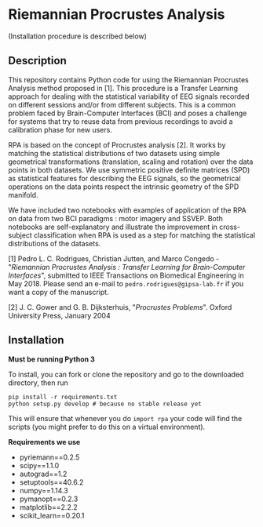 # Riemannian Procrustes Analysis

(Installation procedure is described below)

## Description

This repository contains Python code for using the Riemannian Procrustes Analysis method proposed in [1]. This procedure is a Transfer Learning approach for dealing with the statistical variability of EEG signals recorded on different sessions and/or from different subjects. This is a common problem faced by Brain-Computer Interfaces (BCI) and poses a challenge for systems that try to reuse data from previous recordings to avoid a calibration phase for new users.

RPA is based on the concept of Procrustes analysis [2]. It works by matching the statistical distributions of two datasets using simple geometrical transformations (translation, scaling and rotation) over the data points in both datasets. We use symmetric positive definite matrices (SPD) as statistical features for describing the EEG signals, so the geometrical operations on the data points respect the intrinsic geometry of the SPD manifold.

We have included two notebooks with examples of application of the RPA on data from two BCI paradigms : motor imagery and SSVEP. Both notebooks are self-explanatory and illustrate the improvement in cross-subject classification when RPA is used as a step for matching the statistical distributions of the datasets.

[1] Pedro L. C. Rodrigues, Christian Jutten, and Marco Congedo - "*Riemannian Procrustes Analysis : Transfer Learning for Brain-Computer Interfaces*", submitted to IEEE Transactions on Biomedical Engineering in May 2018. Please send an e-mail to `pedro.rodrigues@gipsa-lab.fr` if you want a copy of the manuscript.

[2] J. C. Gower and G. B. Dijksterhuis, "*Procrustes Problems*". Oxford University Press, January 2004

## Installation

**Must be running Python 3**

To install, you can fork or clone the repository and go to the downloaded directory, then run

```
pip install -r requirements.txt
python setup.py develop # because no stable release yet
```

This will ensure that whenever you do ```import rpa``` your code will find the scripts (you might prefer to do this on a virtual environment).

**Requirements we use**

- pyriemann==0.2.5
- scipy==1.1.0
- autograd==1.2
- setuptools==40.6.2
- numpy==1.14.3
- pymanopt==0.2.3
- matplotlib==2.2.2
- scikit_learn==0.20.1
